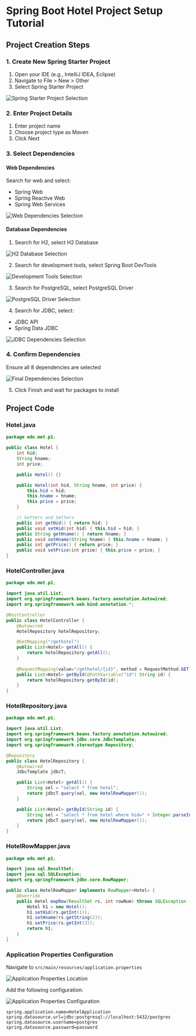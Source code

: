 # Spring Boot Hotel Project Setup Tutorial

## Project Creation Steps

### 1. Create New Spring Starter Project

1. Open your IDE (e.g., IntelliJ IDEA, Eclipse)
2. Navigate to File > New > Other
3. Select Spring Starter Project

![Spring Starter Project Selection](https://github.com/user-attachments/assets/55ef1cf6-9ee2-4b66-84c7-e3110a35c337)

### 2. Enter Project Details

1. Enter project name
2. Choose project type as Maven
3. Click Next

### 3. Select Dependencies

#### Web Dependencies
Search for web and select:
- Spring Web
- Spring Reactive Web
- Spring Web Services

![Web Dependencies Selection](https://github.com/user-attachments/assets/bf549056-e4f9-46bf-b0e1-02f12183047f)

#### Database Dependencies
1. Search for H2, select H2 Database

![H2 Database Selection](https://github.com/user-attachments/assets/a8b54789-e844-4a3c-a66f-325a309665ce)

2. Search for development tools, select Spring Boot DevTools

![Development Tools Selection](https://github.com/user-attachments/assets/542f1bda-a610-4ea2-87a7-11f66666582b)

3. Search for PostgreSQL, select PostgreSQL Driver

![PostgreSQL Driver Selection](https://github.com/user-attachments/assets/328282f1-4918-4c92-9596-de8935af8455)

4. Search for JDBC, select:
- JDBC API
- Spring Data JDBC

![JDBC Dependencies Selection](https://github.com/user-attachments/assets/29c543d6-00e1-4d6b-bbd9-04a9c72b70bd)

### 4. Confirm Dependencies

Ensure all 8 dependencies are selected

![Final Dependencies Selection](https://github.com/user-attachments/assets/26cdff77-4c4c-4c0f-abb9-cedca26c5215)

5. Click Finish and wait for packages to install

## Project Code

### Hotel.java
```java
package edu.met.p1;

public class Hotel {
    int hid;
    String hname;
    int price;

    public Hotel() {}

    public Hotel(int hid, String hname, int price) {
        this.hid = hid;
        this.hname = hname;
        this.price = price;
    }

    // Getters and Setters
    public int getHid() { return hid; }
    public void setHid(int hid) { this.hid = hid; }
    public String getHname() { return hname; }
    public void setHname(String hname) { this.hname = hname; }
    public int getPrice() { return price; }
    public void setPrice(int price) { this.price = price; }
}
```

### HotelController.java
```java
package edu.met.p1;

import java.util.List;
import org.springframework.beans.factory.annotation.Autowired;
import org.springframework.web.bind.annotation.*;

@RestController
public class HotelController {
    @Autowired
    HotelRepository hotelRepository;

    @GetMapping("/gethotel")
    public List<Hotel> getAll() {
        return hotelRepository.getAll();
    }
    
    @RequestMapping(value="/gethotel/{id}", method = RequestMethod.GET)
    public List<Hotel> getById(@PathVariable("id") String id) {
        return hotelRepository.getById(id);
    }
}
```

### HotelRepository.java
```java
package edu.met.p1;

import java.util.List;
import org.springframework.beans.factory.annotation.Autowired;
import org.springframework.jdbc.core.JdbcTemplate;
import org.springframework.stereotype.Repository;

@Repository
public class HotelRepository {
    @Autowired
    JdbcTemplate jdbcT;

    public List<Hotel> getAll() {
        String sel = "select * from hotel";
        return jdbcT.query(sel, new HotelRowMapper());
    }

    public List<Hotel> getById(String id) {
        String sel = "select * from hotel where hid=" + Integer.parseInt(id);
        return jdbcT.query(sel, new HotelRowMapper());
    }
}
```

### HotelRowMapper.java
```java
package edu.met.p1;

import java.sql.ResultSet;
import java.sql.SQLException;
import org.springframework.jdbc.core.RowMapper;

public class HotelRowMapper implements RowMapper<Hotel> {
    @Override
    public Hotel mapRow(ResultSet rs, int rowNum) throws SQLException {
        Hotel h1 = new Hotel();
        h1.setHid(rs.getInt(1));
        h1.setHname(rs.getString(2));
        h1.setPrice(rs.getInt(3));
        return h1;
    }
}
```

### Application Properties Configuration

Navigate to `src/main/resources/application.properties`

![Application Properties Location](https://github.com/user-attachments/assets/fd695764-d110-4489-a4a9-921d4d67d95e)

Add the following configuration:

![Application Properties Configuration](https://github.com/user-attachments/assets/2169c3e4-e771-49f6-a691-c8c626d203ae)

```properties
spring.application.name=HotelApplication
spring.datasource.url=jdbc:postgresql://localhost:5432/postgres
spring.datasource.username=postgres
spring.datasource.password=password
```
